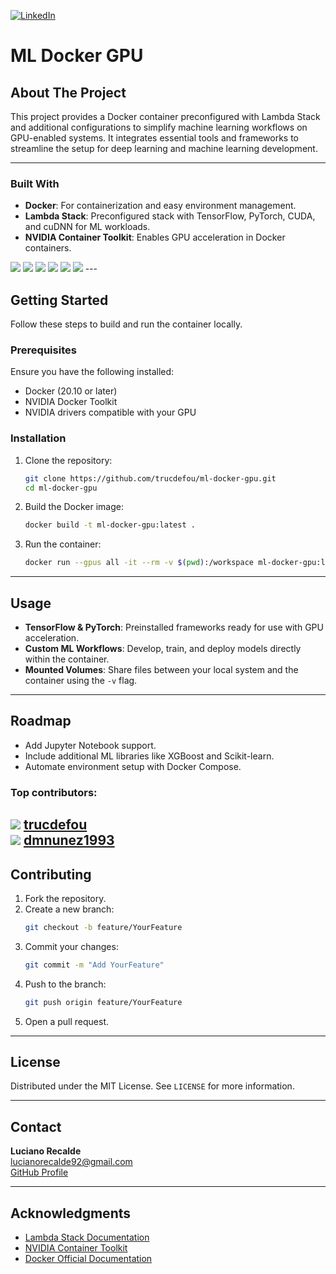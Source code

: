 [![LinkedIn][linkedin-shield]][linkedin-url]
# ML Docker GPU  

## **About The Project**  
This project provides a Docker container preconfigured with Lambda Stack and additional configurations to simplify machine learning workflows on GPU-enabled systems. It integrates essential tools and frameworks to streamline the setup for deep learning and machine learning development.

---

### **Built With**  
- **Docker**: For containerization and easy environment management.  
- **Lambda Stack**: Preconfigured stack with TensorFlow, PyTorch, CUDA, and cuDNN for ML workloads.  
- **NVIDIA Container Toolkit**: Enables GPU acceleration in Docker containers.

<img src="https://img.shields.io/badge/λ-Lambda_Stack-blue" />
<img src="https://img.shields.io/badge/NVIDIA-toolkit-76B900?style=for-the-badge&logo=nvidia&logoColor=white" />
<img src="https://img.shields.io/badge/TensorFlow-FF6F00?style=for-the-badge&logo=tensorflow&logoColor=white" />
<img src="https://img.shields.io/badge/PyTorch-EE4C2C?style=for-the-badge&logo=pytorch&logoColor=white" />
<img src="https://img.shields.io/badge/Docker-2CA5E0?style=for-the-badge&logo=docker&logoColor=white" />
<img src="https://img.shields.io/badge/Python-FFD43B?style=for-the-badge&logo=python&logoColor=blue" /> 
---

## **Getting Started**  
Follow these steps to build and run the container locally.  

### **Prerequisites**  
Ensure you have the following installed:  
- Docker (20.10 or later)  
- NVIDIA Docker Toolkit  
- NVIDIA drivers compatible with your GPU  

### **Installation**  

1. Clone the repository:  
   ```sh  
   git clone https://github.com/trucdefou/ml-docker-gpu.git  
   cd ml-docker-gpu  
   ```  

2. Build the Docker image:  
   ```sh  
   docker build -t ml-docker-gpu:latest .  
   ```  

3. Run the container:  
   ```sh  
   docker run --gpus all -it --rm -v $(pwd):/workspace ml-docker-gpu:latest  
   ```  

---

## **Usage**  
- **TensorFlow & PyTorch**: Preinstalled frameworks ready for use with GPU acceleration.  
- **Custom ML Workflows**: Develop, train, and deploy models directly within the container.  
- **Mounted Volumes**: Share files between your local system and the container using the `-v` flag.  

---

## **Roadmap**  
- Add Jupyter Notebook support.  
- Include additional ML libraries like XGBoost and Scikit-learn.  
- Automate environment setup with Docker Compose.  

### Top contributors:
<img src="https://img.shields.io/badge/GitHub-100000?style=for-the-badge&logo=github&logoColor=white" /> [trucdefou](https://github.com/trucdefou)  
<img src="https://img.shields.io/badge/GitHub-100000?style=for-the-badge&logo=github&logoColor=white" /> [dmnunez1993](https://github.com/dmnunez1993)  
---

## **Contributing**  

1. Fork the repository.  
2. Create a new branch:  
   ```sh  
   git checkout -b feature/YourFeature  
   ```  
3. Commit your changes:  
   ```sh  
   git commit -m "Add YourFeature"  
   ```  
4. Push to the branch:  
   ```sh  
   git push origin feature/YourFeature  
   ```  
5. Open a pull request.  

---

## **License**  
Distributed under the MIT License. See `LICENSE` for more information.  

---

## **Contact**  
**Luciano Recalde**  
[lucianorecalde92@gmail.com](mailto:lucianorecalde92@gmail.com)  
[GitHub Profile](https://github.com/trucdefou)  

---

## **Acknowledgments**  
- [Lambda Stack Documentation](https://lambdalabs.com/lambda-stack-deep-learning-software)  
- [NVIDIA Container Toolkit](https://github.com/NVIDIA/nvidia-docker)  
- [Docker Official Documentation](https://docs.docker.com/)


<!-- MARKDOWN LINKS & IMAGES -->
<!-- https://www.markdownguide.org/basic-syntax/#reference-style-links -->
[GitHub]: https://img.shields.io/badge/GitHub-100000?style=for-the-badge&logo=github&logoColor=white
[linkedin-shield]: https://img.shields.io/badge/-LinkedIn-black.svg?style=for-the-badge&logo=linkedin&colorB=555
[linkedin-url]: https://linkedin.com/in/othneildrew
[github]: [https://img.shields.io/badge/next.js-000000?style=for-the-badge&logo=nextdotjs&logoColor=white
[Bootstrap.com]: https://img.shields.io/badge/Bootstrap-563D7C?style=for-the-badge&logo=bootstrap&logoColor=white
[Bootstrap-url]: https://getbootstrap.com
[JQuery.com]: https://img.shields.io/badge/jQuery-0769AD?style=for-the-badge&logo=jquery&logoColor=white
[JQuery-url]: https://jquery.com 
